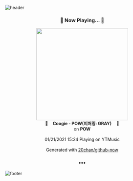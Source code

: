 ![header](https://capsule-render.vercel.app/api?type=wave&height=170&section=header&text=Hi.%20I'm%20SHIFT&fontColor=090707&fontAlignX=45&fontAlignY=65&fontSize=100)

<h3 align="center">🎵 Now Playing... 🎵</h3>
<p align="center">
  <a href="https://music.youtube.com/channel/UCKjRJx4JecfT9f8gmhIP72Q">
    <img width="300" src="https://lh3.googleusercontent.com/o_lEOyAwT9ztDCt573QkYe2m07MBC4J1crLJOR9_m8OxhsdgvmRZVdCiYKId6K-kbKV6Llg9CfrImQNv">
  </a>
  <br>
  🎵&nbsp&nbsp&nbsp <b>Coogie - POW(피처링: GRAY)</b> &nbsp&nbsp&nbsp🎵
  <br>
  on <b>POW</b>
  
  <br />
  <br />
  01/21/2021 15:24 Playing on YTMusic
  <br />
  <br />
  Generated with <a href="https://github.com/20chan/github-now">20chan/github-now</a>
</p>

<h3 align="center">•••</h3>

![footer](https://capsule-render.vercel.app/api?type=wave&height=150&section=footer)
